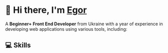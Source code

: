 # 👋 Hi there, I'm [Egor](https://www.linkedin.com/in/egor-gukov-24182127a/)

A **Beginner+ Front End Developer** from Ukraine with a year of experience in developing web applications using various tools, including:

## 💻 Skills
